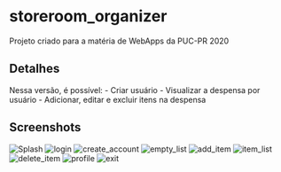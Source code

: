 # storeroom_organizer

Projeto criado para a matéria de WebApps da PUC-PR 2020

## Detalhes

Nessa versão, é possível:
    - Criar usuário
    - Visualizar a despensa por usuário
    - Adicionar, editar e excluir itens na despensa

## Screenshots

![Splash](screenshots/splash.png)
![login](screenshots/login.png)
![create_account](screenshots/create_account.png)
![empty_list](screenshots/empty_list.png)
![add_item](screenshots/add_item.png)
![item_list](screenshots/item_list.png)
![delete_item](screenshots/delete_item.png)
![profile](screenshots/profile.png)
![exit](screenshots/exit.png)
